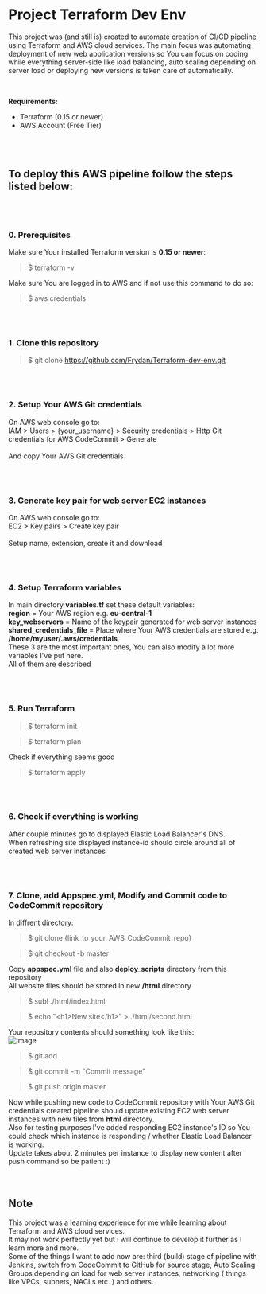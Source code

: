# Project Terraform Dev Env

This project was (and still is) created to automate creation of CI/CD pipeline using Terraform and AWS cloud services.
The main focus was automating deployment of new web application versions so You can focus on coding while everything server-side like load balancing, auto scaling depending on server load or deploying new versions is taken care of automatically.

<br />

**Requirements:**
 - Terraform (0.15 or newer)
 - AWS Account (Free Tier)

<br />
<br />

## To deploy this AWS pipeline follow the steps listed below:

<br />
<br />

### **0. Prerequisites**

Make sure Your installed Terraform version is **0.15 or newer**:
>$ terraform -v

Make sure You are logged in to AWS and if not use this command to do so:
>$ aws credentials

<br />
<br />

### **1. Clone this repository**
>$ git clone https://github.com/Frydan/Terraform-dev-env.git

<br />
<br />

### **2. Setup Your AWS Git credentials**

On AWS web console go to: <br />
IAM > Users > {your_username} > Security credentials > Http Git credentials for AWS CodeCommit > Generate <br /> <br />
And copy Your AWS Git credentials

<br />
<br />

### **3. Generate key pair for web server EC2 instances**

On AWS web console go to: <br />
EC2 > Key pairs > Create key pair <br /> <br />
Setup name, extension, create it and download

<br />
<br />

### **4. Setup Terraform variables**

In main directory **variables.tf** set these default variables: <br />
**region** = Your AWS region e.g. **eu-central-1** <br />
**key_webservers** = Name of the keypair generated for web server instances <br />
**shared_credentials_file** = Place where Your AWS credentials are stored e.g. **/home/myuser/.aws/credentials** <br />
These 3 are the most important ones, You can also modify a lot more variables I've put here. <br />
All of them are described <br />

<br />
<br />

### **5. Run Terraform**
>$ terraform init

>$ terraform plan

Check if everything seems good

>$ terraform apply

<br />
<br />

### **6. Check if everything is working**

After couple minutes go to displayed Elastic Load Balancer's DNS. <br />
When refreshing site displayed instance-id should circle around all of created web server instances

<br />
<br />

### **7. Clone, add Appspec.yml, Modify and Commit code to CodeCommit repository**
In diffrent directory: <br />
>$ git clone {link_to_your_AWS_CodeCommit_repo}


>$ git checkout -b master

Copy **appspec.yml** file and also **deploy_scripts** directory from this repository <br />
All website files should be stored in new **/html** directory <br />

>$ subl ./html/index.html


>$ echo "\<h1>New site\</h1>" > ./html/second.html


Your repository contents should something look like this: <br />
![image](https://user-images.githubusercontent.com/74418919/119979085-bf587600-bfba-11eb-8433-28950d65fd60.png)

>$ git add .


>$ git commit -m "Commit message"


>$ git push origin master

Now while pushing new code to CodeCommit repository with Your AWS Git credentials created pipeline should update existing EC2 web server instances with new files from **html** directory. <br />
Also for testing purposes I've added responding EC2 instance's ID so You could check which instance is responding / whether Elastic Load Balancer is working. <br />
Update takes about 2 minutes per instance to display new content after push command so be patient :) <br /> 
<br />
<br />

## Note

This project was a learning experience for me while learning about Terraform and AWS cloud services. <br />
It may not work perfectly yet but i will continue to develop it further as I learn more and more. <br />
Some of the things I want to add now are: third (build) stage of pipeline with Jenkins, switch from CodeCommit to GitHub for source stage, Auto Scaling Groups depending on load for web server instances, networking ( things like VPCs, subnets, NACLs etc. ) and others.

